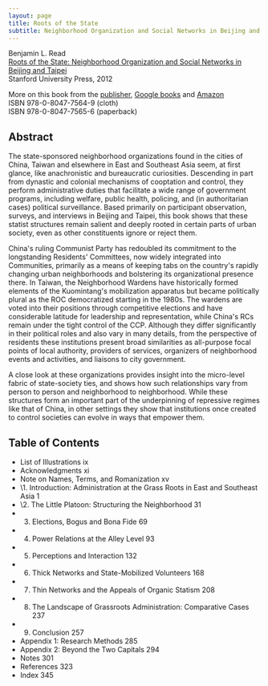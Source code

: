 ```yaml
---
layout: page
title: Roots of the State
subtitle: Neighborhood Organization and Social Networks in Beijing and Taipei
---
```

Benjamin L. Read  
<u>Roots of the State: Neighborhood Organization and Social Networks in Beijing and Taipei</u>  
Stanford University Press, 2012

More on this book from the [publisher](http://www.sup.org/book.cgi?id=18646), [Google books](http://books.google.com/books/about/Roots_of_the_State.html?id=21_POQoSP4oC) and [Amazon](http://www.amazon.com/Roots-State-Neighborhood-Organization-Contemporary/dp/0804775656)  
ISBN 978-0-8047-7564-9 (cloth)  
ISBN 978-0-8047-7565-6 (paperback)

## Abstract

The state-sponsored neighborhood organizations found in the cities of China, Taiwan and elsewhere in East and Southeast Asia seem, at first glance, like anachronistic and bureaucratic curiosities. Descending in part from dynastic and colonial mechanisms of cooptation and control, they perform administrative duties that facilitate a wide range of government programs, including welfare, public health, policing, and (in authoritarian cases) political surveillance. Based primarily on participant observation, surveys, and interviews in Beijing and Taipei, this book shows that these statist structures remain salient and deeply rooted in certain parts of urban society, even as other constituents ignore or reject them.

China's ruling Communist Party has redoubled its commitment to the longstanding Residents' Committees, now widely integrated into Communities, primarily as a means of keeping tabs on the country's rapidly changing urban neighborhoods and bolstering its organizational presence there. In Taiwan, the Neighborhood Wardens have historically formed elements of the Kuomintang's mobilization apparatus but became politically plural as the ROC democratized starting in the 1980s. The wardens are voted into their positions through competitive elections and have considerable latitude for leadership and representation, while China's RCs remain under the tight control of the CCP. Although they differ significantly in their political roles and also vary in many details, from the perspective of residents these institutions present broad similarities as all-purpose focal points of local authority, providers of services, organizers of neighborhood events and activities, and liaisons to city government.

A close look at these organizations provides insight into the micro-level fabric of state-society ties, and shows how such relationships vary from person to person and neighborhood to neighborhood. While these structures form an important part of the underpinning of repressive regimes like that of China, in other settings they show that institutions once created to control societies can evolve in ways that empower them.

## Table of Contents

+ List of Illustrations ix
+ Acknowledgments xi
+ Note on Names, Terms, and Romanization xv
+ \1. Introduction: Administration at the Grass Roots in East and Southeast Asia 1
+ \2. The Little Platoon: Structuring the Neighborhood 31
+ 3. Elections, Bogus and Bona Fide 69
+ 4. Power Relations at the Alley Level 93
+ 5. Perceptions and Interaction 132
+ 6. Thick Networks and State-Mobilized Volunteers 168
+ 7. Thin Networks and the Appeals of Organic Statism 208
+ 8. The Landscape of Grassroots Administration: Comparative Cases 237
+ 9. Conclusion 257
+ Appendix 1: Research Methods 285
+ Appendix 2: Beyond the Two Capitals 294
+ Notes 301
+ References 323
+ Index 345
